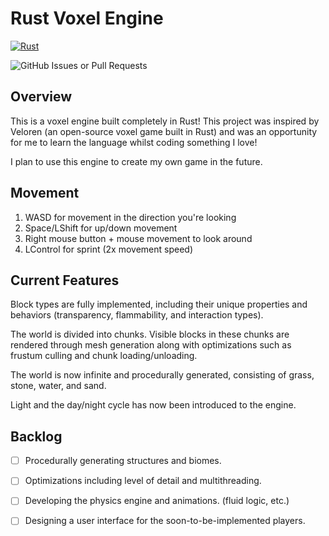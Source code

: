 # Rust Voxel Engine

[![Rust](https://github.com/TwigCoder/voxel/actions/workflows/rust.yml/badge.svg)](https://github.com/TwigCoder/voxel/actions/workflows/rust.yml)  

![GitHub Issues or Pull Requests](https://img.shields.io/github/issues/TwigCoder/voxel)

## Overview

This is a voxel engine built completely in Rust! This project was inspired by Veloren (an open-source voxel game built in Rust) and was an opportunity for me to learn the language whilst coding something I love!

I plan to use this engine to create my own game in the future.

## Movement

1. WASD for movement in the direction you're looking
2. Space/LShift for up/down movement
3. Right mouse button + mouse movement to look around
4. LControl for sprint (2x movement speed)

## Current Features

Block types are fully implemented, including their unique properties and behaviors (transparency, flammability, and interaction types).

The world is divided into chunks. Visible blocks in these chunks are rendered through mesh generation along with optimizations such as frustum culling and chunk loading/unloading.

The world is now infinite and procedurally generated, consisting of grass, stone, water, and sand.

Light and the day/night cycle has now been introduced to the engine.

## Backlog

- [ ] Procedurally generating structures and biomes.

- [ ] Optimizations including level of detail and multithreading.

- [ ] Developing the physics engine and animations. (fluid logic, etc.)

- [ ] Designing a user interface for the soon-to-be-implemented players.
